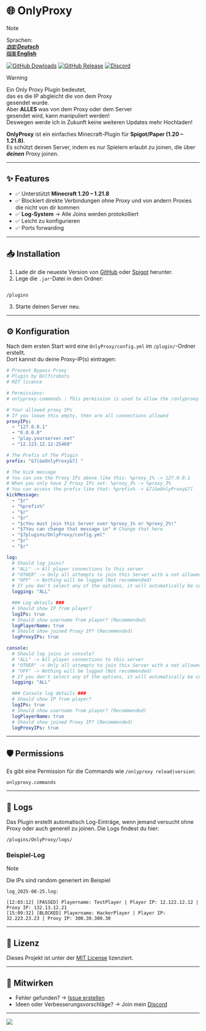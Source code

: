 # 🌐 OnlyProxy

> [!NOTE]
> Sprachen:  
> _**[🇩🇪 Deutsch](./README_de.md)**_  
> **[🇬🇧 English](./README.md)**
  
[![GitHub Dowloads](https://shields.io/github/downloads/Dolfirobots/OnlyProxy/total?label=Downloads&logoColor=Green&color=Blue&style=flat)](https://github.com/Dolfirobots/OnlyProxy/releases)
[![GitHub Release](https://img.shields.io/github/v/release/Dolfirobots/OnlyProxy?color=Green)](https://github.com/Dolfirobots/OnlyProxy/releases "OnlyProxy Releases")
[![Discord](https://img.shields.io/discord/1079052573845241877.svg?logo=discord&logoColor=Green&color=Blue&labelColor=Green&label=Discord)](https://discord.gg/dxZTGpPbkd "Discord")
  
> [!WARNING]
> Ein Only Proxy Plugin bedeutet,  
> das es die IP abgleicht die von dem Proxy  
> gesendet wurde.  
> Aber __ALLES__ was von dem Proxy oder dem Server  
> gesendet wird, kann manipuliert werden!  
> Deswegen werde ich in Zukunft keine
> weiteren Updates mehr Hochladen!

**OnlyProxy** ist ein einfaches Minecraft-Plugin für **Spigot/Paper (1.20 – 1.21.8)**.  
Es schützt deinen Server, indem es nur Spielern erlaubt zu joinen, die über ___deinen___ Proxy joinen.  

---

## ✨ Features
- ✅ Unterstützt **Minecraft 1.20 – 1.21.8**
- ✅ Blockiert direkte Verbindungen ohne Proxy und von andern Proxies die nicht von dir kommen
- ✅ **Log-System** → Alle Joins werden protokolliert
- ✅ Leicht zu konfigurieren
- ✅ Ports forwarding

---

## 📥 Installation
1. Lade dir die neueste Version von [GitHub](https://github.com/Dolfirobots/OnlyProxy/releases "OnlyProxy") oder [Spigot](https://www.spigotmc.org/resources/onlyproxy.128485/ "OnlyProxy") herunter.
2. Lege die `.jar`-Datei in den Ordner:
```

/plugins

````
3. Starte deinen Server neu.

---

## ⚙️ Konfiguration
Nach dem ersten Start wird eine `OnlyProxy/config.yml` im `/plugin/`-Ordner erstellt.  
Dort kannst du deine Proxy-IP(s) eintragen:

```yaml
# Prevent Bypass Proxy
# Plugin by Dolfirobots
# MIT licence

# Permissions:
# onlyproxy.commands : This permission is used to allow the /onlyproxy [reload/version]

# Your allowed proxy IPs
# If you leave this empty, then are all connections allowed
proxyIPs:
  - "127.0.0.1"
  - "0.0.0.0"
  - "play.yourserver.net"
  - "12.123.12.12:25468"

# The Prefix of The Plugin
prefix: "&7[&eOnlyProxy&7] "

# The kick message
# You can use the Proxy IPs above like this: %proxy_1% -> 127.0.0.1
# When you only have 2 Proxy IPs set: %proxy_3% -> %proxy_3%
# You can access the prefix like that: %prefix% -> &7[&eOnlyProxy&7]
kickMessage:
  - "§r"
  - "%prefix%"
  - "§r"
  - "§r"
  - "§cYou must join this Server over %proxy_1% or %proxy_2%!"
  - "§7You can change that message in" # Change that here
  - "§7plugins/OnlyProxy/config.yml"
  - "§r"
  - "§r"

log:
  # Should log joins?
  # "ALL" -> All player connections to this server
  # "OTHER" -> Only all attempts to join this Server with a not allowed Proxy
  # "OFF" -> Nothing will be logged (Not recommended)
  # If you don't select any of the options, it will automatically be counted as "OFF"
  logging: "ALL"

  ### Log details ###
  # Should show IP from player?
  logIPs: true
  # Should show username from player? (Recommended)
  logPlayerName: true
  # Should show joined Proxy IP? (Recommended)
  logProxyIPs: true

console:
  # Should log joins in console?
  # "ALL" -> All player connections to this server
  # "OTHER" -> Only all attempts to join this Server with a not allowed Proxy
  # "OFF" -> Nothing will be logged (Not recommended)
  # If you don't select any of the options, it will automatically be counted as "ALL"
  logging: "ALL"

  ### Console log details ###
  # Should show IP from player?
  logIPs: true
  # Should show username from player? (Recommended)
  logPlayerName: true
  # Should show joined Proxy IP? (Recommended)
  logProxyIPs: true
```
---
## 🛡️ Permissions
Es gibt eine Permission für die Commands wie `/onlyproxy reload|version`:
```
onlyproxy.commands
```

---

## 📑 Logs

Das Plugin erstellt automatisch Log-Einträge, wenn jemand versucht ohne Proxy oder auch generell zu joinen.
Die Logs findest du hier:

```
/plugins/OnlyProxy/logs/
```

### Beispiel-Log
> [!NOTE]
> Die IPs sind random generiert im Beispiel
```
log_2025-08-25.log:

[12:03:12] [PASSED] Playername: TestPlayer | Player IP: 12.122.12.12 | Proxy IP: 132.13.12.21
[15:09:32] [BLOCKED] Playername: HackerPlayer | Player IP: 32.223.23.23 | Proxy IP: 300.30.300.30 
```

---

## 📜 Lizenz

Dieses Projekt ist unter der [MIT License](./LICENSE) lizenziert.

---

## 🤝 Mitwirken

* Fehler gefunden? → [Issue erstellen](https://github.com/Dolfirobots/OnlyProxy/issues)
* Ideen oder Verbesserungsvorschläge? → Join mein [Discord](https://discord.gg/dxZTGpPbkd "Discord")

---

[![](https://bstats.org/signatures/bukkit/OnlyProxy.svg)](https://bstats.org/plugin/bukkit/OnlyProxy)
